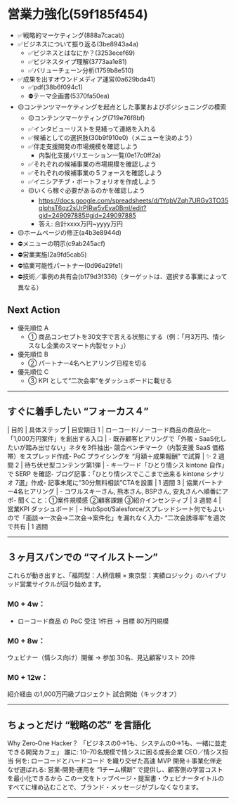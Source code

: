# 営業力強化(59f185f454)
- ✅戦略的マーケティング(888a7cacab)
- ✅ビジネスについて振り返る(3be8943a4a)
  - ✅ビジネスとはなにか？(3253ecef69)
  - ✅ビジネスタイプ理解(3773aa1e81)
  - ✅バリューチェーン分析(1759b8e510)
- ✅成果を出すオウンドメディア運営(0a629bda41)
  - ✅pdf(38b6f094c1)
  - ⛔️テーマ企画書(5370fa50ea)
- 🟡コンテンツマーケティングを起点とした事業およびポジショニングの模索
  - 🟡コンテンツマーケティング(719e76f8bf)
  - ✅インタビューリストを見繕って連絡を入れる
  - ✅候補としての選択肢(30b9f910e0)（メニューを決めよう）
  - ✅伴走支援開発の市場規模を確認しよう
    - 内製化支援バリエーション一覧(0e17c0ff2a)
  - ✅それぞれの候補事業の市場規模を確認しよう
  - ✅それぞれの候補事業の５フォースを確認しよう
  - ✅イニシアチブ・ポートフォリオを作成しよう
  - 🟡いくら稼ぐ必要があるのかを確認しよう
    - https://docs.google.com/spreadsheets/d/1YqbVZqh7URGv3TO35qIphsT6qz2sUrPIRw5vEva0BmI/edit?gid=249097885#gid=249097885
    - 答え: 合計xxxx万円~yyyy万円
- 🟡ホームページの修正(a4b3e8944d)
- ⛔️メニューの明示(c9ab245acf)
- ⛔️営業実施(2a9fd5cab5)
- ⛔️協業可能性パートナー(0d96a29fe1)
- ⛔️技術／事例の共有会(b179d3f336)（ターゲットは、選択する事業によって異なる）

## Next Action
- 優先順位 A
  - ① 商品コンセプトを30文字で言える状態にする（例：「月3万円、情シスなし企業のスマート内製セット」）
- 優先順位 B
  - ② パートナー4名へヒアリング日程を切る
- 優先順位 C
  - ③ KPI として“二次会率”をダッシュボードに載せる

---

## すぐに着手したい “フォーカス４”
| 目的 | 具体ステップ | 目安期日
1 | ローコード/ノーコード商品の商品化─「1,000万円案件」を創出する入口 | - 既存顧客ヒアリングで「外販・SaaS化したいが踏み出せない」ネタを3件抽出- 競合ベンチマーク（内製支援 SaaS 価格帯）をスプレッド作成- PoC プライシングを “月額＋成果報酬” で試算 | ✨ 2 週間
2 | 待ち伏せ型コンテンツ第1弾 | - キーワード「ひとり情シス kintone 自作」で SERP を確認- ブログ記事：「ひとり情シスでここまで出来る kintone シナリオ 7選」作成- 記事末尾に“30分無料相談”CTAを設置 | 1 週間
3 | 協業パートナー4名ヒアリング | - コワルスキーさん, 熊本さん, BSPさん, 安丸さんへ順番にアポ- 聞くこと：①案件規模感 ②顧客課題 ③紹介インセンティブ | 3 週間
4 | 営業KPI ダッシュボード | - HubSpot/Salesforce/スプレッドシート何でもよいので「面談→一次会→二次会→案件化」を漏れなく入力- “二次会誘導率”を週次で共有 | 1 週間

---

## ３ヶ月スパンでの “マイルストーン”
これらが動き出すと、「福岡型：人柄信頼 × 東京型：実績ロジック」のハイブリッド営業サイクルが回り始めます。
### M0 + 4w：
  - ローコード商品 の PoC 受注 1件目 → 目標 80万円規模
### M0 + 8w：
ウェビナー（情シス向け）開催 → 参加 30名、見込顧客リスト 20件
### M0 + 12w：
紹介経由 の1,000万円級プロジェクト 試合開始（キックオフ）

---

## ちょっとだけ “戦略の芯” を言語化
Why Zero‑One Hacker？
「ビジネスの0→1も、システムの0→1も、一緒に並走できる開発カフェ」
誰に: 10–70名規模で情シスに困る成長企業 CEO／情シス担当
何を: ローコードとハードコード を織り交ぜた高速 MVP 開発＋事業化伴走
なぜ選ばれる: 営業‐開発‐運用を “1チーム横断” で提供し、顧客側の学習コストを最小化できるから
この一文をトップページ・提案書・ウェビナータイトルのすべてに埋め込むことで、ブランド・メッセージがブレなくなります。

---



